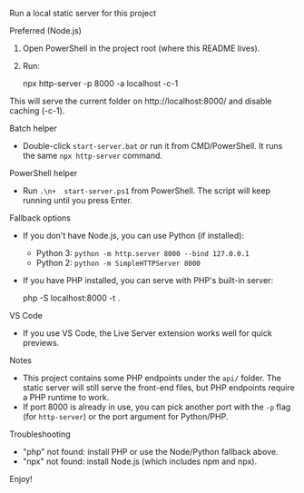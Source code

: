 Run a local static server for this project

Preferred (Node.js)

1. Open PowerShell in the project root (where this README lives).
2. Run:

	 npx http-server -p 8000 -a localhost -c-1

This will serve the current folder on http://localhost:8000/ and disable caching (-c-1).

Batch helper

- Double-click `start-server.bat` or run it from CMD/PowerShell. It runs the same `npx http-server` command.

PowerShell helper

- Run `.\n+  start-server.ps1` from PowerShell. The script will keep running until you press Enter.

Fallback options

- If you don't have Node.js, you can use Python (if installed):

	- Python 3: `python -m http.server 8000 --bind 127.0.0.1`
	- Python 2: `python -m SimpleHTTPServer 8000`

- If you have PHP installed, you can serve with PHP's built-in server:

	php -S localhost:8000 -t .

VS Code

- If you use VS Code, the Live Server extension works well for quick previews.

Notes

- This project contains some PHP endpoints under the `api/` folder. The static server will still serve the front-end files, but PHP endpoints require a PHP runtime to work.
- If port 8000 is already in use, you can pick another port with the `-p` flag (for `http-server`) or the port argument for Python/PHP.

Troubleshooting

- "php" not found: install PHP or use the Node/Python fallback above.
- "npx" not found: install Node.js (which includes npm and npx).

Enjoy!